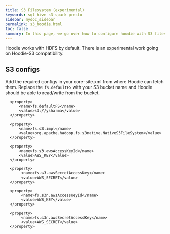 ```yaml
---
title: S3 Filesystem (experimental)
keywords: sql hive s3 spark presto
sidebar: mydoc_sidebar
permalink: s3_hoodie.html
toc: false
summary: In this page, we go over how to configure hoodie with S3 filesystem.
---
```

Hoodie works with HDFS by default. There is an experimental work going on Hoodie-S3 compatibility.

## S3 configs

Add the required configs in your core-site.xml from where Hoodie can fetch them. Replace the `fs.defaultFS` with your S3 bucket name and Hoodie should be able to read/write from the bucket. 

```
  <property>
      <name>fs.defaultFS</name>
      <value>s3://ysharma</value>
  </property>

  <property>
      <name>fs.s3.impl</name>
      <value>org.apache.hadoop.fs.s3native.NativeS3FileSystem</value>
  </property>

  <property>
      <name>fs.s3.awsAccessKeyId</name>
      <value>AWS_KEY</value>
  </property>

  <property>
       <name>fs.s3.awsSecretAccessKey</name>
       <value>AWS_SECRET</value>
  </property>

  <property>
       <name>fs.s3n.awsAccessKeyId</name>
       <value>AWS_KEY</value>
  </property>

  <property>
       <name>fs.s3n.awsSecretAccessKey</name>
       <value>AWS_SECRET</value>
  </property>
```


